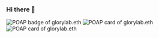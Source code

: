 ### Hi there 👋

![POAP badge of glorylab.eth](https://poap.in/badge/glorylab.eth/lg)
![POAP card of glorylab.eth](https://og.poap.in/api/poap/v/glorylab.eth)
![POAP card of glorylab.eth](https://og.poap.in/api/poap/v/glorylab.eth/letter)

<!--
**RockerFlower/RockerFlower** is a ✨ _special_ ✨ repository because its `README.md` (this file) appears on your GitHub profile.

Here are some ideas to get you started:

- 🔭 I’m currently working on ...
- 🌱 I’m currently learning ...
- 👯 I’m looking to collaborate on ...
- 🤔 I’m looking for help with ...
- 💬 Ask me about ...
- 📫 How to reach me: ...
- 😄 Pronouns: ...
- ⚡ Fun fact: ...
-->
